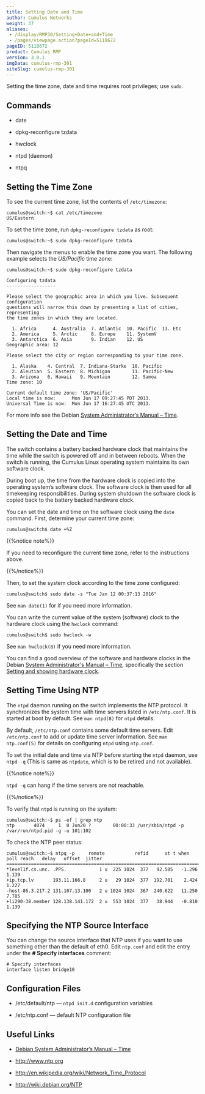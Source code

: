 ```yaml
---
title: Setting Date and Time
author: Cumulus Networks
weight: 37
aliases:
 - /display/RMP30/Setting+Date+and+Time
 - /pages/viewpage.action?pageId=5118672
pageID: 5118672
product: Cumulus RMP
version: 3.0.1
imgData: cumulus-rmp-301
siteSlug: cumulus-rmp-301
---
```

Setting the time zone, date and time requires root privileges; use
`sudo`.

## <span>Commands</span>

  - date

  - dpkg-reconfigure tzdata

  - hwclock

  - ntpd (daemon)

  - ntpq

## <span>Setting the Time Zone</span>

To see the current time zone, list the contents of `/etc/timezone`:

    cumulus@switch:~$ cat /etc/timezone
    US/Eastern

To set the time zone, run `dpkg-reconfigure tzdata` as root:

    cumulus@switch:~$ sudo dpkg-reconfigure tzdata

Then navigate the menus to enable the time zone you want. The following
example selects the *US/Pacific* time zone:

    cumulus@switch:~$ sudo dpkg-reconfigure tzdata
    
    Configuring tzdata
    ------------------
    
    Please select the geographic area in which you live. Subsequent configuration
    questions will narrow this down by presenting a list of cities, representing
    the time zones in which they are located.
    
      1. Africa      4. Australia  7. Atlantic  10. Pacific  13. Etc
      2. America     5. Arctic     8. Europe    11. SystemV
      3. Antarctica  6. Asia       9. Indian    12. US
    Geographic area: 12
    
    Please select the city or region corresponding to your time zone.
    
      1. Alaska    4. Central  7. Indiana-Starke  10. Pacific
      2. Aleutian  5. Eastern  8. Michigan        11. Pacific-New
      3. Arizona   6. Hawaii   9. Mountain        12. Samoa
    Time zone: 10
    
    Current default time zone: 'US/Pacific'
    Local time is now:      Mon Jun 17 09:27:45 PDT 2013.
    Universal Time is now:  Mon Jun 17 16:27:45 UTC 2013.

For more info see the Debian [System Administrator’s Manual –
Time](http://www.debian.org/doc/manuals/system-administrator/ch-sysadmin-time.html).

## <span>Setting the Date and Time</span>

The switch contains a battery backed hardware clock that maintains the
time while the switch is powered off and in between reboots. When the
switch is running, the Cumulus Linux operating system maintains its own
software clock.

During boot up, the time from the hardware clock is copied into the
operating system’s software clock. The software clock is then used for
all timekeeping responsibilities. During system shutdown the software
clock is copied back to the battery backed hardware clock.

You can set the date and time on the software clock using the `date`
command. First, determine your current time zone:

    cumulus@switch$ date +%Z

{{%notice note%}}

If you need to reconfigure the current time zone, refer to the
instructions above.

{{%/notice%}}

Then, to set the system clock according to the time zone configured:

    cumulus@switch$ sudo date -s "Tue Jan 12 00:37:13 2016"

See `man date(1)` for if you need more information.

You can write the current value of the system (software) clock to the
hardware clock using the `hwclock` command:

    cumulus@switch$ sudo hwclock -w

See `man hwclock(8)` if you need more information.

You can find a good overview of the software and hardware clocks in the
Debian [System Administrator's Manual –
Time](http://www.debian.org/doc/manuals/system-administrator/ch-sysadmin-time.html),
specifically the section [Setting and showing hardware
clock](http://www.debian.org/doc/manuals/system-administrator/ch-sysadmin-time.html#s16.2).

## <span>Setting Time Using NTP</span>

The `ntpd` daemon running on the switch implements the NTP protocol. It
synchronizes the system time with time servers listed in
`/etc/ntp.conf`. It is started at boot by default. See `man ntpd(8)` for
`ntpd` details.

By default, `/etc/ntp.conf` contains some default time servers. Edit
`/etc/ntp.conf` to add or update time server information. See `man
ntp.conf(5)` for details on configuring `ntpd` using `ntp.conf`.

To set the initial date and time via NTP before starting the `ntpd`
daemon, use `ntpd -q` (This is same as `ntpdate`, which is to be retired
and not available).

{{%notice note%}}

`ntpd -q` can hang if the time servers are not reachable.

{{%/notice%}}

To verify that `ntpd` is running on the system:

    cumulus@switch:~$ ps -ef | grep ntp
    ntp       4074     1  0 Jun20 ?        00:00:33 /usr/sbin/ntpd -p /var/run/ntpd.pid -g -u 101:102

To check the NTP peer status:

    cumulus@switch:~$ ntpq -p     remote           refid      st t when poll reach   delay   offset  jitter
    ==============================================================================
    *level1f.cs.unc. .PPS.            1 u  225 1024  377   92.505   -1.296   1.139
    +ip.tcp.lv       193.11.166.8     2 u   29 1024  377  192.701    2.424   1.227
    -host-86.3.217.2 131.107.13.100   2 u 1024 1024  367  240.622   11.250   7.785
    +li290-38.member 128.138.141.172  2 u  553 1024  377   38.944   -0.810   1.139

## <span>Specifying the NTP Source Interface</span>

You can change the source interface that NTP uses if you want to use
something other than the default of eth0. Edit `ntp.conf` and edit the
entry under the **\# Specify interfaces** comment:

    # Specify interfaces
    interface listen bridge10

## <span>Configuration Files</span>

  - /etc/default/ntp — `ntpd init.d` configuration variables

  - /etc/ntp.conf — default NTP configuration file

## <span>Useful Links</span>

  - [Debian System Administrator’s Manual –
    Time](http://www.debian.org/doc/manuals/system-administrator/ch-sysadmin-time.html)

  - <http://www.ntp.org>

  - <http://en.wikipedia.org/wiki/Network_Time_Protocol>

  - <http://wiki.debian.org/NTP>

<article id="html-search-results" class="ht-content" style="display: none;">

</article>

<footer id="ht-footer">

</footer>
